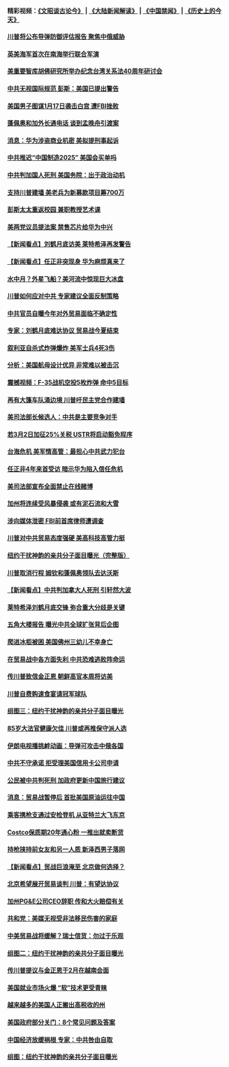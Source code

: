 #### 精彩视频：[《文昭谈古论今》](https://github.com/gfw-breaker/wenzhao/blob/master/README.md?t=01171530) | [《大陆新闻解读》](https://github.com/gfw-breaker/ntdtv-comedy/blob/master/README.md?t=01171530) | [《中国禁闻》](https://github.com/gfw-breaker/ntdtv-news/blob/master/README.md?t=01171530) | [《历史上的今天》](https://github.com/gfw-breaker/today-in-history/blob/master/README.md?t=01171530) 

#### [川普将公布导弹防御评估报告 聚焦中俄威胁](../pages/nsc412/n10982323.md?t=01171530) 

#### [英美海军首次在南海举行联合军演](../pages/nsc412/n10981956.md?t=01171530) 

#### [美重要智库胡佛研究所举办纪念台湾关系法40周年研讨会](../pages/nsc412/n10981581.md?t=01171530) 

#### [中共无视国际规范 彭斯：美国已提出警告](../pages/nsc412/n10980891.md?t=01171530) 

#### [美国男子图谋1月17日袭击白宫 遭FBI挫败](../pages/nsc412/n10981236.md?t=01171530) 

#### [蓬佩奥和加外长通电话 谈到孟晚舟引渡案](../pages/nsc412/n10980431.md?t=01171530) 

#### [消息：华为涉盗商业机密 美拟提刑事起诉](../pages/nsc412/n10980593.md?t=01171530) 

#### [中共推迟“中国制造2025” 美国会买单吗](../pages/nsc412/n10980497.md?t=01171530) 

#### [中共判加国人死刑 美国务院：出于政治动机](../pages/nsc412/n10980469.md?t=01171530) 

#### [支持川普建墙 美老兵为新募款项目筹700万](../pages/nsc412/n10980304.md?t=01171530) 

#### [彭斯太太重返校园 兼职教授艺术课](../pages/nsc412/n10980254.md?t=01171530) 

#### [美两党议员提法案 禁售芯片给华为中兴](../pages/nsc412/n10980446.md?t=01171530) 

#### [【新闻看点】刘鹤月底访美 莱特希泽再发警告](../pages/nsc412/n10980237.md?t=01171530) 

#### [【新闻看点】任正非突现身 华为麻烦真来了](../pages/nsc412/n10980235.md?t=01171530) 

#### [水中月？外星飞船？美河流中惊现巨大冰盘](../pages/nsc412/n10980218.md?t=01171530) 

#### [川普如何应对中共 专家建议全面反制策略](../pages/nsc412/n10980184.md?t=01171530) 

#### [中共官员自曝今年对外贸易面临不确定性](../pages/nsc412/n10979984.md?t=01171530) 

#### [专家：刘鹤月底难达协议 贸易战今夏结束](../pages/nsc412/n10979976.md?t=01171530) 

#### [叙利亚自杀式炸弹爆炸 美军士兵4死3伤](../pages/nsc412/n10979913.md?t=01171530) 

#### [分析：美国航母设计优异 非常难以被击沉](../pages/nsc412/n10979292.md?t=01171530) 

#### [震撼视频：F-35战机空投5枚炸弹 命中5目标](../pages/nsc412/n10978711.md?t=01171530) 

#### [再有大篷车队涌边境 川普吁民主党合作建墙](../pages/nsc412/n10978161.md?t=01171530) 

#### [美司法部长候选人：中共是主要竞争对手](../pages/nsc412/n10978457.md?t=01171530) 

#### [若3月2日加征25%关税 USTR将启动豁免程序](../pages/nsc412/n10978421.md?t=01171530) 

#### [台海危机 美军情高管：最担心中共武力犯台](../pages/nsc412/n10978241.md?t=01171530) 

#### [任正非4年来首受访 暗示华为陷入信任危机](../pages/nsc412/n10977688.md?t=01171530) 

#### [美司法部宣布全面禁止在线赌博](../pages/nsc412/n10977967.md?t=01171530) 

#### [加州将连续受风暴侵袭 或有泥石流和大雪](../pages/nsc412/n10978010.md?t=01171530) 

#### [涉向媒体泄密 FBI前首席律师遭调查](../pages/nsc412/n10977862.md?t=01171530) 

#### [川普对中共贸易态度强硬 美高科技高管力挺](../pages/nsc412/n10977844.md?t=01171530) 

#### [纽约干扰神韵的亲共分子面目曝光（完整版）](../pages/nsc412/n10977993.md?t=01171530) 

#### [川普取消行程 姆钦和蓬佩奥领队去达沃斯](../pages/nsc412/n10977828.md?t=01171530) 

#### [【新闻看点】中共判加拿大人死刑 引轩然大波](../pages/nsc412/n10977667.md?t=01171530) 

#### [莱特希泽刘鹤月底交锋 弥合重大分歧是关键](../pages/nsc412/n10977740.md?t=01171530) 

#### [五角大楼报告 曝光中共全球扩张背后企图](../pages/nsc412/n10977657.md?t=01171530) 

#### [爬进冰柜被困 美国佛州三幼儿不幸身亡](../pages/nsc412/n10977384.md?t=01171530) 

#### [在贸易战中各方面失利 中共恐难逃败阵命运](../pages/nsc412/n10977366.md?t=01171530) 

#### [传川普致信金正恩 朝鲜高官本周将访美](../pages/nsc412/n10976756.md?t=01171530) 

#### [川普自费购速食宴请冠军球队](../pages/nsc412/n10976460.md?t=01171530) 

#### [组图三：纽约干扰神韵的亲共分子面目曝光](../pages/nsc412/n10976545.md?t=01171530) 

#### [85岁大法官健康欠佳 川普或再推保守派人选](../pages/nsc412/n10975835.md?t=01171530) 

#### [伊朗电视播挑衅动画：导弹可攻击中俄各国](../pages/nsc412/n10976504.md?t=01171530) 

#### [中共不守承诺 拒受理美国信用卡公司申请](../pages/nsc412/n10975605.md?t=01171530) 

#### [公民被中共判死刑 加政府更新中国旅行建议](../pages/nsc412/n10976159.md?t=01171530) 

#### [消息：贸易战暂停后 首批美国原油运往中国](../pages/nsc412/n10976142.md?t=01171530) 

#### [乘客携枪支通过安检登机 从亚特兰大飞东京](../pages/nsc412/n10975819.md?t=01171530) 

#### [Costco保质期20年通心粉 一推出就卖断货](../pages/nsc412/n10975844.md?t=01171530) 

#### [持枪挟持前女友和另一人质 新泽西男子落网](../pages/nsc412/n10975726.md?t=01171530) 

#### [【新闻看点】贸战巨浪淹至 北京做何选择？](../pages/nsc412/n10975303.md?t=01171530) 

#### [北京希望展开贸易谈判 川普：有望达协议](../pages/nsc412/n10975474.md?t=01171530) 

#### [加州PG&E公司CEO辞职 传和大火赔偿有关](../pages/nsc412/n10975352.md?t=01171530) 

#### [共和党：美媒无视受非法移民伤害的家庭](../pages/nsc412/n10975305.md?t=01171530) 

#### [中美贸易战将缓解？瑞士信货：勿过于乐观](../pages/nsc412/n10975237.md?t=01171530) 

#### [组图二：纽约干扰神韵的亲共分子面目曝光](../pages/nsc412/n10974621.md?t=01171530) 

#### [传川普提议与金正恩于2月在越南会面](../pages/nsc412/n10974214.md?t=01171530) 

#### [美国就业市场火爆 “软”技术更受青睐](../pages/nsc412/n10973213.md?t=01171530) 

#### [越来越多的美国人正搬出高税收的州](../pages/nsc412/n10973199.md?t=01171530) 

#### [美国政府部分关门：8个常见问题及答案](../pages/nsc412/n10973004.md?t=01171530) 

#### [中国经济放缓祸根 专家：中共咎由自取](../pages/nsc412/n10973083.md?t=01171530) 

#### [组图：纽约干扰神韵的亲共分子面目曝光](../pages/nsc412/n10972801.md?t=01171530) 

